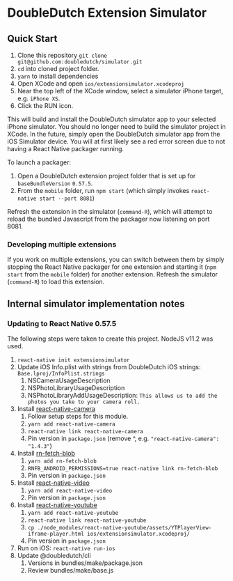 DoubleDutch Extension Simulator
===============================

## Quick Start

1. Clone this repository `git clone git@github.com:doubledutch/simulator.git`
1. `cd` into cloned project folder.
1. `yarn` to install dependencies
1. Open XCode and open `ios/extensionsimulator.xcodeproj`
1. Near the top left of the XCode window, select a simulator iPhone target, e.g. `iPhone XS`.
1. Click the RUN icon.

This will build and install the DoubleDutch simulator app to your selected iPhone simulator.
You should no longer need to build the simulator project in XCode. In the future, simply open
the DoubleDutch simulator app from the iOS Simulator device.
You will at first likely see a red error screen due to not having a React Native packager running.

To launch a packager:

1. Open a DoubleDutch extension project folder that is set up for `baseBundleVersion` `0.57.5`.
1. From the `mobile` folder, run `npm start` (which simply invokes `react-native start --port 8081`)

Refresh the extension in the simulator (`command-R`), which will attempt to reload the
bundled Javascript from the packager now listening on port 8081.

### Developing multiple extensions

If you work on multiple extensions, you can switch between them by simply stopping the
React Native packager for one extension and starting it (`npm start` from the `mobile` folder)
for another extension. Refresh the simulator (`command-R`) to load this extension.

## Internal simulator implementation notes

### Updating to React Native 0.57.5

The following steps were taken to create this project.
NodeJS v11.2 was used.

1. `react-native init extensionsimulator`
1. Update iOS Info.plist with strings from DoubleDutch iOS strings: `Base.lproj/InfoPlist.strings`
   1. NSCameraUsageDescription
   1. NSPhotoLibraryUsageDescription
   1. NSPhotoLibraryAddUsageDescription: `This allows us to add the photos you take to your camera roll.`
1. Install [react-native-camera](https://www.npmjs.com/package/react-native-camera)
   1. Follow setup steps for this module.
   1. `yarn add react-native-camera`
   1. `react-native link react-native-camera`
   1. Pin version in `package.json` (remove ^, e.g. `"react-native-camera": "1.4.3"`)
1. Install [rn-fetch-blob](https://www.npmjs.com/package/rn-fetch-blob)
   1. `yarn add rn-fetch-blob`
   1. `RNFB_ANDROID_PERMISSIONS=true react-native link rn-fetch-blob`
   1. Pin version in `package.json`
1. Install [react-native-video](https://www.npmjs.com/package/react-native-video)
   1. `yarn add react-native-video`
   1. Pin version in `package.json`
1. Install [react-native-youtube](https://www.npmjs.com/package/react-native-youtube)
   1. `yarn add react-native-youtube`
   1. `react-native link react-native-youtube`
   1. `cp ./node_modules/react-native-youtube/assets/YTPlayerView-iframe-player.html ios/extensionsimulator.xcodeproj/`
   1. Pin version in `package.json`
1. Run on iOS: `react-native run-ios`
1. Update @doubledutch/cli
   1. Versions in bundles/make/package.json
   1. Review bundles/make/base.js
   